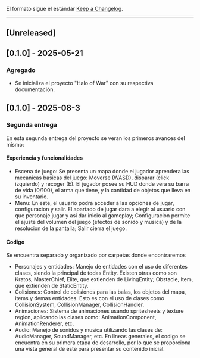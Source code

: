 El formato sigue el estándar [Keep a Changelog](https://keepachangelog.com/es-ES/1.0.0/).

---

## [Unreleased]

## [0.1.0] - 2025-05-21
### Agregado
- Se inicializa el proyecto "Halo of War" con su respectiva documentación.
## [0.1.0] - 2025-08-3
### Segunda entrega
En esta segunda entrega del proyecto se veran los primeros avances del mismo:
#### Experiencia y funcionalidades
- Escena de juego:
Se presenta un mapa donde el jugador aprendera las mecanicas basicas del juego: Moverse (WASD), disparar (click izquierdo) y recoger (E). El jugador posee su HUD donde vera su barra de vida (0/100), el arma que tiene, y la cantidad de objetos que lleva en su inventario.
- Menu:
En este, el usuario podra acceder a las opciones de jugar, configuracion y salir. El apartado de jugar dara a elegir al usuario con que personaje jugar y asi dar inicio al gameplay; Configuracion permite el ajuste del volumen del juego (efectos de sonido y musica) y de la resolucion de la pantalla; Salir cierra el juego.
#### Codigo
Se encuentra separado y organizado por carpetas donde encontraremos
- Personajes y entidades:
Manejo de entidades con el uso de diferentes clases, siendo la principal de todas Entity. Existen otras como son Kratos, MasterChief, Elite, que extienden de LivingEntity; Obstacle, Item, que extienden de StaticEntity.
- Colisiones:
Control de colisiones para las balas, los objetos del mapa, items y demas entidades. Esto es con el uso de clases como CollisionSystem, CollisionManager, CollisionHandler.
- Animaciones:
Sistema de animaciones usando spritesheets y texture region, aplicando las clases como: AnimationComponent, AnimationRenderer, etc.
- Audio:
Manejo de sonidos y musica utilizando las clases de: AudioManager, SoundManager, etc.
En lineas generales, el codigo se encuentra en su primera etapa de desarrollo, por lo que se proporciona una vista general de este para presentar su contenido inicial.

